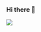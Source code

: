### Hi there 👋

<!--
**sohyounsoo/sohyounsoo** is a ✨ _special_ ✨ repository because its `README.md` (this file) appears on your GitHub profile.

Here are some ideas to get you started:

- 🔭 I’m currently working on ...
- 🌱 I’m currently learning ...
- 👯 I’m looking to collaborate on ...
- 🤔 I’m looking for help with ...
- 💬 Ask me about ...
- 📫 How to reach me: ...
- 😄 Pronouns: ...
- ⚡ Fun fact: ...
-->
<a href="https://soso-shs.tistory.com" target="_blank">
    <img src="https://img.shields.io/badge/티스토리-000000?style=for-the-badge&logo=Tistory&logoColor=white"/>
</a>



